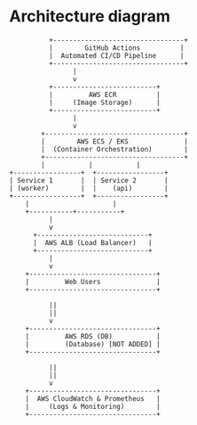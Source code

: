 # Architecture diagram

              +---------------------------------+
              |        GitHub Actions          |
              |  Automated CI/CD Pipeline      |
              +---------------------------------+
                    |
                    v
              +--------------------------+
              |         AWS ECR          |
              |     (Image Storage)      |
              +--------------------------+
                    |
                    v
            +-----------------------------------+
            |        AWS ECS / EKS              |
            |  (Container Orchestration)        |
            +-----------------------------------+
            |           |           |
    +-----------------+  +-----------------+  
    | Service 1       |  | Service 2       |  
    | (worker)        |  |    (api)        |  
    +-----------------+  +-----------------+  
        |                     |                     
        +-----------+-----------+
              |
              v
          +----------------------------+
          |  AWS ALB (Load Balancer)   |
          +----------------------------+
              |
              v
        +--------------------------------+
        |         Web Users              |
        +--------------------------------+

              ||
              ||
              v
        +--------------------------------+
        |         AWS RDS (DB)           |
        |         (Database) [NOT ADDED] |
        +--------------------------------+

              ||
              ||
              v
        +--------------------------------+
        |  AWS CloudWatch & Prometheus   |
        |     (Logs & Monitoring)        |
        +--------------------------------+
